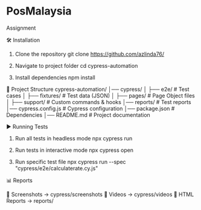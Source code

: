 # PosMalaysia
Assignment

🛠️ Installation
1. Clone the repository
git clone https://github.com/azlinda76/

2. Navigate to project folder
cd cypress-automation

3. Install dependencies
npm install

📂 Project Structure
cypress-automation/
│── cypress/
│   ├── e2e/             # Test cases
│   ├── fixtures/        # Test data (JSON)
│   ├── pages/           # Page Object files
│   ├── support/         # Custom commands & hooks
│── reports/             # Test reports
│── cypress.config.js    # Cypress configuration
│── package.json         # Dependencies
│── README.md            # Project documentation

▶️ Running Tests
1. Run all tests in headless mode
npx cypress run

2. Run tests in interactive mode
npx cypress open

3. Run specific test file
npx cypress run --spec "cypress/e2e/calculaterate.cy.js"

📊 Reports

📸 Screenshots → cypress/screenshots
🎥 Videos → cypress/videos
📑 HTML Reports → reports/
